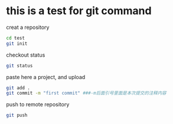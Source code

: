# this is a test for git command

creat a repository

```bash
cd test
git init
```

checkout status

```bash
git status
```

paste here a project, and upload

```bash
git add .
git commit -m "first commit" ###-m后面引号里面是本次提交的注释内容
```

push to remote repository

 ```bash
git push
 ```

